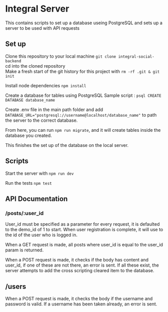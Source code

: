 # Integral Server

This contains scripts to set up a database useing PostgreSQL and sets up a server to be used with API requests

## Set up

Clone this repository to your local machine `git clone integral-social-backend` <br>
cd into the cloned repository <br>
Make a fresh start of the git history for this project with `rm -rf .git & git init`

Install node dependencies `npm install`

Create a database for tables using PostgreSQL
Sample script : `psql CREATE DATABASE database_name`

Create .env file in the main path folder and add `DATABASE_URL="postgresql://username@localhost/database_name"` to path the server to the correct database.

From here, you can run `npm run migrate`, and it will create tables inside the database you created.

This finishes the set up of the database on the local server.

## Scripts

Start the server with `npm run dev`

Run the tests `npm test`

## API Documentation

### /posts/:user_id

User_id must be specified as a parameter for every request, it is defaulted to the demo_id of 1 to start. When user registration is complete, it will use to the id of the user who is logged in.

When a GET request is made, all posts where user_id is equal to the user_id param is returned.

When a POST request is made, it checks if the body has content and user_id, if one of these are not there, an error is sent. If all these exist, the server attempts to add the cross scripting cleared item to the database.

## /users

When a POST request is made, it checks the body if the username and password is valid.
If a username has been taken already, an error is sent.
